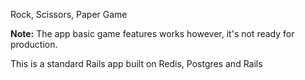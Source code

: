 Rock, Scissors, Paper Game

**Note:**  The app basic game features works however, it's not ready for production.

This is a standard Rails app built on Redis, Postgres and Rails